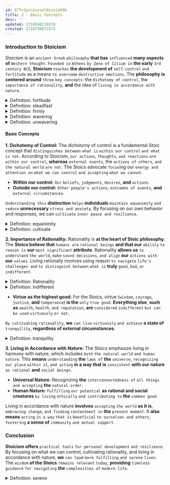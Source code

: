 ```yaml
---
id: 67fv1pin2oxswl0zox1a69k
title: 2 - Basic Concepts
desc: ''
updated: 1718948139276
created: 1718756673372
---
```


### Introduction to Stoicism

Stoicism is an `ancient Greek` `philosophy` **that has** `influenced` **many aspects of** `Western thought`. `Founded in` `Athens` `by Zeno of Citium in` **the early** `3rd century BCE`, **Stoicism** `teaches` **the development of** `self-control` `and fortitude` as a means `to overcome` `destructive emotions`. The **philosophy is centered around** `three` `key concepts`: the `dichotomy of control`, the `importance of rationality`, **and** the idea of `living in accordance with nature`.



<!-- start of 'fortitude' section -->
<details>
    <summary>Definition: fortitude</summary>

#
Fortitude is the `mental and emotional` `strength` `to face` `challenges`, `adversity`, `and difficulties` `with courage and resilience`. It **involves the ability** `to endure` `hardship` `and remain` `steadfast` **in pursuing one's goals**, **even in the face of obstacles or fear**.

---
</details>
<!-- end of 'fortitude' section -->



<!-- start of 'steadfast' section -->
<details>
    <summary>Definition: steadfast</summary>

#
`Being` `firmly committed` `and unwavering in` **one's** `purpose or beliefs`, **especially during difficult times**.

---
</details>
<!-- end of 'steadfast' section -->



<!-- start of 'firmly' section -->
<details>
    <summary>Definition: firmly</summary>

#
`In` **a** `strong`, `secure`, `and determined` `manner`; **without wavering or changing**.

---
</details>
<!-- end of 'firmly' section -->



<!-- start of 'wavering' section -->
<details>
    <summary>Definition: wavering</summary>

#
`Being` `uncertain or indecisive`; `showing` `hesitation or fluctuation in` `opinions or actions`.

---
</details>
<!-- end of 'wavering' section -->



<!-- start of 'unwavering' section -->
<details>
    <summary>Definition: unwavering</summary>

#
`Not` `changing or weakening`; **being consistently strong and steady** `in purpose` `or support`.

---
</details>
<!-- end of 'unwavering' section -->



#### Basic Concepts

**1. Dichotomy of Control:**
The dichotomy of control is a fundamental Stoic concept that `distinguishes between` `what is` `within our control` `and what is not`. According to Stoicism, `our actions`, `thoughts`, `and reactions` `are within our control`, **whereas** `external events`, the `actions of others`, `and the natural world` `are not`. The Stoics advocate `focus`ing our `energy and attention on` `what we can control` `and accepting` `what we cannot`.

- **Within our control:** `Our` `beliefs`, `judgments`, `desires`, **and** `actions`.
- **Outside our control:** `Other people's actions`, `outcomes of events`, **and** `external circumstances`.

`Understanding this` **distinction** `helps` **individuals** `maintain equanimity` `and reduce` **unnecessary** `stress and anxiety`. By focusing on our own behavior and responses, we can `cultivate` `inner peace and resilience`.



<!-- start of 'equanimity' section -->
<details>
    <summary>Definition: equanimity</summary>

#
Equanimity is the `quality of` `being` `calm`, `composed`, `and even-tempered`, **especially** `in difficult` `situations`.

---
</details>
<!-- end of 'equanimity' section -->



<!-- start of 'cultivate' section -->
<details>
    <summary>Definition: cultivate</summary>

#
`To develop` `or improve` `something` `through careful` `attention`, `practice`, `or effort`.

---
</details>
<!-- end of 'cultivate' section -->



**2. Importance of Rationality:**
Rationality is **at the heart of Stoic philosophy**. The **Stoics believe that** `humans are` `rational beings` **and that our** `ability` `to reason is` **our** `most significant` **attribute**. Rationality **allows us** `to understand` `the world`, `make` `sound decisions`, `and align` **our** `actions with` **our** `values`. Living rationally involves using reason `to navigate` `life's challenges and` `to distinguish between` `what is` **truly** `good`, `bad`, `or indifferent`.



<!-- start of 'rationality' section -->
<details>
    <summary>Definition: Rationality</summary>

#
Rationality **refers to the quality of** `being` `reasonable`, `logical`, `and based on` `sound judgment`. It **involves the ability** `to think` `and make decisions in` **a** `systematic and objective` `way`, `often` **guided** `by facts`, `evidence`, **and a** `logical` `thought process`. Rationality is **closely associated with the use of reason and critical thinking to reach conclusions and make choices**.

---
</details>
<!-- end of 'rationality' section -->



<!-- start of 'indifferent' section -->
<details>
    <summary>Definition: indifferent</summary>

#
Indifferent **means** `having` `no` **particular** `interest or concern`; **not caring one way or the other**.

---
</details>
<!-- end of 'indifferent' section -->



- **Virtue as the highest good:** For the Stoics, virtue (`wisdom`, `courage`, `justice`, **and** `temperance`) **is the** `only` `true good`. **Everything else**, **such as** `wealth`, `health`, `and reputation`, **are** `considered` `indifferent` `but can be used` `virtuously` `or not`.

`By cultivating` `rationality`, **we** `can live` `virtuously` `and achieve` **a state of** `tranquility`, **regardless of external circumstances**.



<!-- start of 'tranquility' section -->
<details>
    <summary>Definition: tranquility</summary>

#
Tranquility **is the** `state of` `being` `peaceful and calm`.

---
</details>
<!-- end of 'tranquility' section -->



**3. Living in Accordance with Nature:**
The Stoics emphasize living in harmony with nature, which includes `both` `the natural world` `and human nature`. This **means** `understanding` **the** `laws of` **the** `universe`, `recognizing` `our place` `within it`, `and acting` **in a way that is** `consistent` **with our nature** `as rational` **and** `social beings`.

- **Universal Nature:** Recognizing **the** `interconnectedness of` `all things` `and accepting` **the** `natural order`.
- **Human Nature:** `Fulfilling` `our potential` **as rational and social creatures** `by living` `ethically` `and contributing to` **the** `common good`.

Living in accordance with nature **involves** `accepting` `the world` **as it is**, `embracing change`, `and finding` `contentment in` **the** `present moment`. It **also means** `acting` `in a way` `that is` `beneficial` `to ourselves and others`, `fostering` **a sense of** `community` `and mutual support`.

### Conclusion
**Stoicism offers** `practical tools` `for personal development` `and resilience`. By focusing on what we can control, cultivating rationality, and living in accordance with nature, **we** `can lead` `more fulfilling` `and serene` `lives`. The `wisdom` **of the Stoics** `remains relevant` `today`, **providing** `timeless guidance` `for navigating` **the** `complexities of` `modern life`.



<!-- start of 'serene' section -->
<details>
    <summary>Definition: serene</summary>

#
Serene **means** `calm`, `peaceful`, **and** `untroubled`.

---
</details>
<!-- end of 'serene' section -->